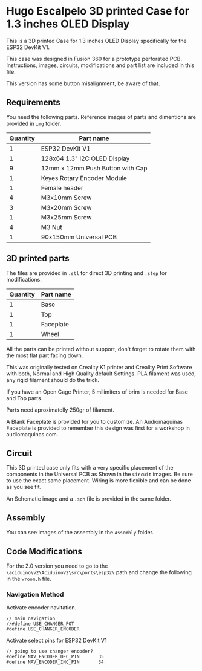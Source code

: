 # Hugo Escalpelo 3D printed Case for 1.3 inches OLED Display

This is a 3D printed Case for 1.3 inches OLED Display specifically for the ESP32 DevKit V1. 

This case was designed in Fusion 360 for a prototype perforated PCB. Instructions, images, circuits, modifications and part list are included in this file.

This version has some button misalignment, be aware of that.



## Requirements
You need the following parts. Reference images of parts and dimentions are provided in `img` folder.

| Quantity | Part name |
|----------|------|
| 1 | ESP32 DevKit V1 |
| 1 | 128x64 1.3" I2C OLED Display |
| 9 | 12mm x 12mm Push Button with Cap |
| 1 | Keyes Rotary Encoder Module |
| 1 | Female header |
| 4 | M3x10mm Screw |
| 3 | M3x20mm Screw |
| 1 | M3x25mm Screw |
| 4 | M3 Nut |
| 1 | 90x150mm Universal PCB |

## 3D printed parts
The files are provided in `.stl` for direct 3D printing and `.step` for modifications.

| Quantity | Part name |
|----------|-----------|
| 1 | Base |
| 1 | Top |
| 1 | Faceplate |
| 1 | Wheel |

All the parts can be printed without support, don't forget to rotate them with the most flat part facing down.

This was originally tested on Creality K1 printer and Creality Print Software with both, Normal and High Quality default Settings. PLA filament was used, any rigid filament should do the trick.

If you have an Open Cage Printer, 5 milimiters of brim is needed for Base and Top parts.

Parts need aproximatelly 250gr of filament.

A Blank Faceplate is provided for you to customize. An Audiomáquinas Faceplate is provided to remember this design was first for a workshop in audiomaquinas.com.

## Circuit
This 3D printed case only fits with a very specific placement of the components in the Universal PCB as Shown in the `Circuit` images. Be sure to use the exact same placement. Wiring is more flexible and can be done as you see fit.

An Schematic image and a `.sch` file is provided in the same folder.

## Assembly
You can see images of the assembly in the `Assembly` folder.

## Code Modifications
For the 2.0 version you need to go to the `\aciduino\v2\AciduinoV2\src\ports\esp32\` path and change the following in the `wroom.h` file.

### Navigation Method
Activate encoder navitation.

```
// main navigation
//#define USE_CHANGER_POT
#define USE_CHANGER_ENCODER
```
Activate select pins for ESP32 DevKit V1
```
// going to use changer encoder?
#define NAV_ENCODER_DEC_PIN       35
#define NAV_ENCODER_INC_PIN       34
```
